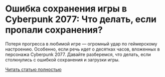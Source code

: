 # Ошибка сохранения игры в Cyberpunk 2077: Что делать, если пропали сохранения?



Потеря прогресса в любимой игре — огромный удар по геймерскому настроению. Особенно, если речь идет о десятках часов, вложенных в персонажа Cyberpunk 2077. Давайте разберемся, что делать, если столкнулись с ошибкой сохранения и загрузки игры.

[Читать статью полностью](https://xyberbara.com/gaming/oshibka-cyberpunk-2077-propali-sokhraneniya/)
